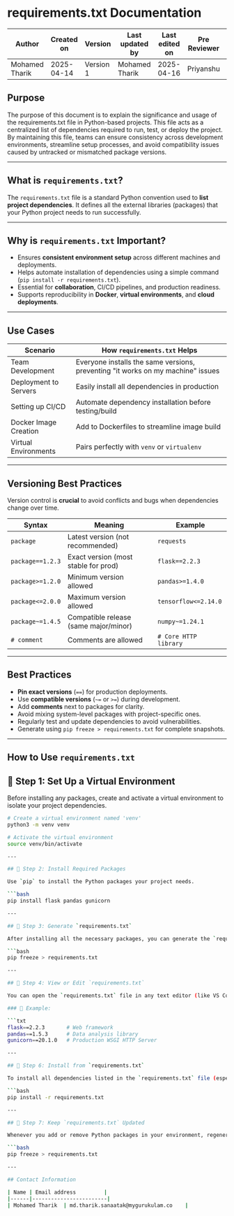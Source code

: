 # **requirements.txt Documentation**

| Author         | Created on     | Version         | Last updated by | Last edited on | Pre Reviewer | L0 Reviewer | L1 Reviewer | L2 Reviewer |
|----------------|----------------|-----------------|-----------------|----------------|---------------|-------------|-------------|-------------|
| Mohamed Tharik | 2025-04-14     |     Version 1   | Mohamed Tharik  | 2025-04-16     |Priyanshu      | Khushi      | Mukul Joshi|Piyush Upadhyay |

## **Purpose**

The purpose of this document is to explain the significance and usage of the requirements.txt file in Python-based projects. This file acts as a centralized list of dependencies required to run, test, or deploy the project. By maintaining this file, teams can ensure consistency across development environments, streamline setup processes, and avoid compatibility issues caused by untracked or mismatched package versions. 

---

## What is `requirements.txt`?

The `requirements.txt` file is a standard Python convention used to **list project dependencies**. It defines all the external libraries (packages) that your Python project needs to run successfully.

---

## Why is `requirements.txt` Important?

-  Ensures **consistent environment setup** across different machines and deployments.
-  Helps automate installation of dependencies using a simple command (`pip install -r requirements.txt`).
-  Essential for **collaboration**, CI/CD pipelines, and production readiness.
-  Supports reproducibility in **Docker**, **virtual environments**, and **cloud deployments**.

---

## Use Cases

| Scenario                         | How `requirements.txt` Helps                                      |
|----------------------------------|--------------------------------------------------------------------|
|  Team Development              | Everyone installs the same versions, preventing "it works on my machine" issues |
|  Deployment to Servers         | Easily install all dependencies in production                     |
|  Setting up CI/CD              | Automate dependency installation before testing/build             |
|  Docker Image Creation         | Add to Dockerfiles to streamline image build                      |
|  Virtual Environments          | Pairs perfectly with `venv` or `virtualenv`                       |

---

## Versioning Best Practices

Version control is **crucial** to avoid conflicts and bugs when dependencies change over time.

| Syntax               | Meaning                                      | Example                      |
|----------------------|----------------------------------------------|------------------------------|
| `package`            | Latest version (not recommended)             | `requests`                  |
| `package==1.2.3`     | Exact version (most stable for prod)         | `flask==2.2.3`              |
| `package>=1.2.0`     | Minimum version allowed                      | `pandas>=1.4.0`             |
| `package<=2.0.0`     | Maximum version allowed                      | `tensorflow<=2.14.0`        |
| `package~=1.4.5`     | Compatible release (same major/minor)        | `numpy~=1.24.1`             |
| `# comment`          | Comments are allowed                         | `# Core HTTP library`       |

---

## Best Practices

-  **Pin exact versions** (`==`) for production deployments.
-  Use **compatible versions** (`~=` or `>=`) during development.
-  Add **comments** next to packages for clarity.
-  Avoid mixing system-level packages with project-specific ones.
-  Regularly test and update dependencies to avoid vulnerabilities.
-  Generate using `pip freeze > requirements.txt` for complete snapshots.

---

## How to Use `requirements.txt`

## 🔹 Step 1: Set Up a Virtual Environment

Before installing any packages, create and activate a virtual environment to isolate your project dependencies.

```bash
# Create a virtual environment named 'venv'
python3 -m venv venv

# Activate the virtual environment
source venv/bin/activate

---

## 🔹 Step 2: Install Required Packages

Use `pip` to install the Python packages your project needs.

```bash
pip install flask pandas gunicorn

---

## 🔹 Step 3: Generate `requirements.txt`

After installing all the necessary packages, you can generate the `requirements.txt` file using the following command:

```bash
pip freeze > requirements.txt

---

## 🔹 Step 4: View or Edit `requirements.txt`

You can open the `requirements.txt` file in any text editor (like VS Code, nano, or Notepad++) to view or manually edit the list of dependencies.

### 📄 Example:

```txt
flask==2.2.3       # Web framework
pandas==1.5.3      # Data analysis library
gunicorn==20.1.0   # Production WSGI HTTP Server

---

## 🔹 Step 6: Install from `requirements.txt`

To install all dependencies listed in the `requirements.txt` file (especially useful on a new machine or in a clean virtual environment), run:

```bash
pip install -r requirements.txt

---

## 🔹 Step 7: Keep `requirements.txt` Updated

Whenever you add or remove Python packages in your environment, regenerate the `requirements.txt` file to keep it up to date:

```bash
pip freeze > requirements.txt

---

## Contact Information

| Name | Email address         |
|------|------------------------|
| Mohamed Tharik  | md.tharik.sanaatak@mygurukulam.co    |




